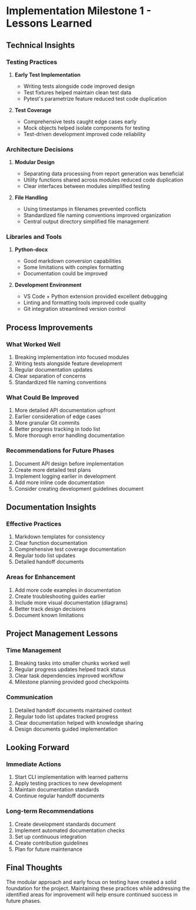 # Implementation Milestone 1 - Lessons Learned

## Technical Insights

### Testing Practices
1. **Early Test Implementation**
   - Writing tests alongside code improved design
   - Test fixtures helped maintain clean test data
   - Pytest's parametrize feature reduced test code duplication

2. **Test Coverage**
   - Comprehensive tests caught edge cases early
   - Mock objects helped isolate components for testing
   - Test-driven development improved code reliability

### Architecture Decisions
1. **Modular Design**
   - Separating data processing from report generation was beneficial
   - Utility functions shared across modules reduced code duplication
   - Clear interfaces between modules simplified testing

2. **File Handling**
   - Using timestamps in filenames prevented conflicts
   - Standardized file naming conventions improved organization
   - Central output directory simplified file management

### Libraries and Tools
1. **Python-docx**
   - Good markdown conversion capabilities
   - Some limitations with complex formatting
   - Documentation could be improved

2. **Development Environment**
   - VS Code + Python extension provided excellent debugging
   - Linting and formatting tools improved code quality
   - Git integration streamlined version control

## Process Improvements

### What Worked Well
1. Breaking implementation into focused modules
2. Writing tests alongside feature development
3. Regular documentation updates
4. Clear separation of concerns
5. Standardized file naming conventions

### What Could Be Improved
1. More detailed API documentation upfront
2. Earlier consideration of edge cases
3. More granular Git commits
4. Better progress tracking in todo list
5. More thorough error handling documentation

### Recommendations for Future Phases
1. Document API design before implementation
2. Create more detailed test plans
3. Implement logging earlier in development
4. Add more inline code documentation
5. Consider creating development guidelines document

## Documentation Insights

### Effective Practices
1. Markdown templates for consistency
2. Clear function documentation
3. Comprehensive test coverage documentation
4. Regular todo list updates
5. Detailed handoff documents

### Areas for Enhancement
1. Add more code examples in documentation
2. Create troubleshooting guides earlier
3. Include more visual documentation (diagrams)
4. Better track design decisions
5. Document known limitations

## Project Management Lessons

### Time Management
1. Breaking tasks into smaller chunks worked well
2. Regular progress updates helped track status
3. Clear task dependencies improved workflow
4. Milestone planning provided good checkpoints

### Communication
1. Detailed handoff documents maintained context
2. Regular todo list updates tracked progress
3. Clear documentation helped with knowledge sharing
4. Design documents guided implementation

## Looking Forward

### Immediate Actions
1. Start CLI implementation with learned patterns
2. Apply testing practices to new development
3. Maintain documentation standards
4. Continue regular handoff documents

### Long-term Recommendations
1. Create development standards document
2. Implement automated documentation checks
3. Set up continuous integration
4. Create contribution guidelines
5. Plan for future maintenance

## Final Thoughts
The modular approach and early focus on testing have created a solid foundation for the project. Maintaining these practices while addressing the identified areas for improvement will help ensure continued success in future phases.